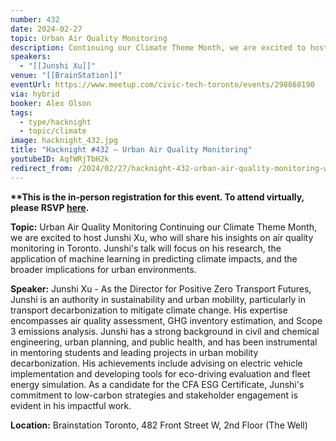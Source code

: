 ```yaml
---
number: 432
date: 2024-02-27
topic: Urban Air Quality Monitoring
description: Continuing our Climate Theme Month, we are excited to host Junshi Xu, who will share his insights on air quality monitoring in Toronto. Junshi's talk will focus on his research, the application of machine learning in predicting climate impacts, and the broader implications for urban environments.
speakers:
  - "[[Junshi Xu]]"
venue: "[[BrainStation]]"
eventUrl: https://www.meetup.com/civic-tech-toronto/events/298868190
via: hybrid
booker: Alex Olson
tags:
  - type/hacknight
  - topic/climate
image: hacknight_432.jpg
title: "Hacknight #432 – Urban Air Quality Monitoring"
youtubeID: AqfWRjTbH2k
redirect_from: /2024/02/27/hacknight-432-urban-air-quality-monitoring-with-junshi-xu/
---
```


**\*\*This is the in-person registration for this event. To attend virtually, please RSVP [here](https://www.meetup.com/civic-tech-toronto/events/298868203/).**

**Topic:** Urban Air Quality Monitoring
Continuing our Climate Theme Month, we are excited to host Junshi Xu, who will share his insights on air quality monitoring in Toronto. Junshi's talk will focus on his research, the application of machine learning in predicting climate impacts, and the broader implications for urban environments.

**Speaker:** Junshi Xu - As the Director for Positive Zero Transport Futures, Junshi is an authority in sustainability and urban mobility, particularly in transport decarbonization to mitigate climate change. His expertise encompasses air quality assessment, GHG inventory estimation, and Scope 3 emissions analysis. Junshi has a strong background in civil and chemical engineering, urban planning, and public health, and has been instrumental in mentoring students and leading projects in urban mobility decarbonization. His achievements include advising on electric vehicle implementation and developing tools for eco-driving evaluation and fleet energy simulation. As a candidate for the CFA ESG Certificate, Junshi's commitment to low-carbon strategies and stakeholder engagement is evident in his impactful work.

**Location:** Brainstation Toronto, 482 Front Street W, 2nd Floor (The Well)

